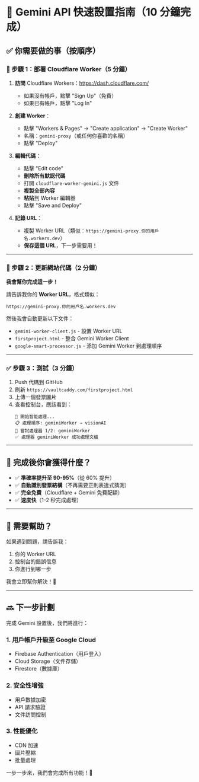 # 🚀 Gemini API 快速設置指南（10 分鐘完成）

## ✅ 你需要做的事（按順序）

### 📝 步驟 1：部署 Cloudflare Worker（5 分鐘）

1. **訪問** Cloudflare Workers：https://dash.cloudflare.com/
   - 如果沒有帳戶，點擊 "Sign Up"（免費）
   - 如果已有帳戶，點擊 "Log In"

2. **創建 Worker**：
   - 點擊 "Workers & Pages" → "Create application" → "Create Worker"
   - 名稱：`gemini-proxy`（或任何你喜歡的名稱）
   - 點擊 "Deploy"

3. **編輯代碼**：
   - 點擊 "Edit code"
   - **刪除所有默認代碼**
   - 打開 `cloudflare-worker-gemini.js` 文件
   - **複製全部內容**
   - **粘貼**到 Worker 編輯器
   - 點擊 "Save and Deploy"

4. **記錄 URL**：
   - 複製 Worker URL（類似：`https://gemini-proxy.你的用戶名.workers.dev`）
   - **保存這個 URL**，下一步需要用！

---

### 🔧 步驟 2：更新網站代碼（2 分鐘）

**我會幫你完成這一步！**

請告訴我你的 **Worker URL**，格式類似：
```
https://gemini-proxy.你的用戶名.workers.dev
```

然後我會自動更新以下文件：
- `gemini-worker-client.js` - 設置 Worker URL
- `firstproject.html` - 整合 Gemini Worker Client
- `google-smart-processor.js` - 添加 Gemini Worker 到處理順序

---

### ✅ 步驟 3：測試（3 分鐘）

1. Push 代碼到 GitHub
2. 刷新 `https://vaultcaddy.com/firstproject.html`
3. 上傳一個發票圖片
4. 查看控制台，應該看到：
   ```
   🚀 開始智能處理...
   📋 處理順序: geminiWorker → visionAI
   🔄 嘗試處理器 1/2: geminiWorker
   ✅ 處理器 geminiWorker 成功處理文檔
   ```

---

## 🎯 完成後你會獲得什麼？

- ✅ **準確率提升至 90-95%**（從 60% 提升）
- ✅ **自動識別發票結構**（不再需要正則表達式猜測）
- ✅ **完全免費**（Cloudflare + Gemini 免費配額）
- ✅ **速度快**（1-2 秒完成處理）

---

## 📧 需要幫助？

如果遇到問題，請告訴我：
1. 你的 Worker URL
2. 控制台的錯誤信息
3. 你進行到哪一步

我會立即幫你解決！🚀

---

## 🔜 下一步計劃

完成 Gemini 設置後，我們將進行：

### 1. **用戶帳戶升級至 Google Cloud**
   - Firebase Authentication（用戶登入）
   - Cloud Storage（文件存儲）
   - Firestore（數據庫）

### 2. **安全性增強**
   - 用戶數據加密
   - API 請求驗證
   - 文件訪問控制

### 3. **性能優化**
   - CDN 加速
   - 圖片壓縮
   - 批量處理

一步一步來，我們會完成所有功能！💪

